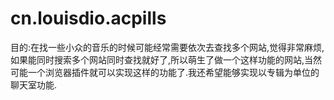 # cn.louisdio.acpills
目的:在找一些小众的音乐的时候可能经常需要依次去查找多个网站,觉得非常麻烦,如果能同时搜索多个网站同时查找就好了,所以萌生了做一个这样功能的网站,当然可能一个浏览器插件就可以实现这样的功能了.我还希望能够实现以专辑为单位的聊天室功能.
